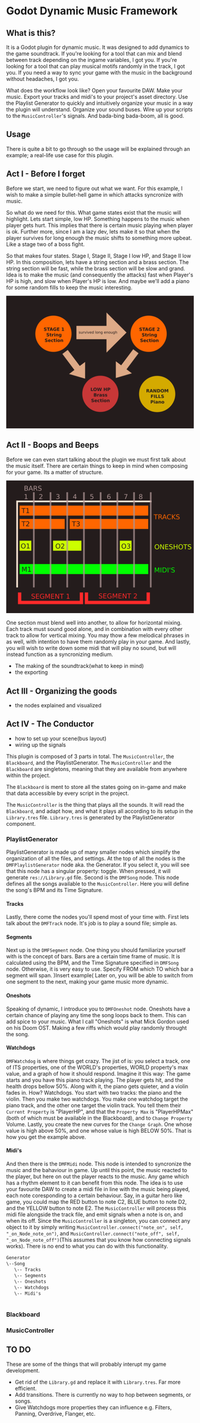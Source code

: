 # Godot Dynamic Music Framework
## What is this?
It is a Godot plugin for dynamic music. It was designed to add dynamics to the game soundtrack. If you're looking for a tool that can mix and blend between track depending on the ingame variables, I got you. If you're looking for a tool that can play musical motifs randomly in the track, I got you. If you need a way to sync your game with the music in the background without headaches, I got you. 

What does the workflow look like? Open your favourite DAW. Make your music. Export your tracks and midi's to your project's asset directory. Use the Playlist Generator to quickly and intuitively organize your music in a way the plugin will understand. Organize your sound buses. Wire up your scripts to the `MusicController`'s signals. And bada-bing bada-boom, all is good.

## Usage
There is quite a bit to go through so the usage will be explained through an example; a real-life use case for this plugin.

## Act I - Before I forget
Before we start, we need to figure out what we want. For this example, I wish to make a simple bullet-hell game in which attacks syncronize with music. 

So what do we need for this. What game states exist that the music will highlight. Lets start simple, low HP. Something happens to the music when player gets hurt. This implies that there is certain music playing when player is ok. Further more, since I am a lazy dev, lets make it so that when the player survives for long enough the music shifts to something more upbeat. Like a stage two of a boss fight.

So that makes four states. Stage I, Stage II, Stage I low HP, and Stage II low HP. In this composition, lets have a string section and a brass section. The string section will be fast, while the brass section will be slow and grand. Idea is to make the music (and consequently the attacks) fast when Player's HP is high, and slow when Player's HP is low. And maybe we'll add a piano for some random fills to keep the music interesting.


![Plan Diagram](https://raw.githubusercontent.com/R3X-G1L6AME5H/godot-dynamic-music-framework/master/Example/Images/PlanDiagram.png)


## Act II - Boops and Beeps
Before we can even start talking about the plugin we must first talk about the music itself. There are certain things to keep in mind when composing for your game. Its a matter of structure. 

![Music Structure](https://raw.githubusercontent.com/R3X-G1L6AME5H/godot-dynamic-music-framework/master/Example/Images/DMF_ABSTRACT.png)


One section must blend well into another, to allow for horizontal mixing. Each track must sound good alone, and in combination with every other track to allow for vertical mixing. You may thow a few melodical phrases in as well, with intention to have them randomly play in your game. And lastly, you will wish to write down some midi that will play no sound, but will instead function as a syncronizing medium.
* The making of the soundtrack(what to keep in mind)
* the exporting

## Act III - Organizing the goods
* the nodes explained and visualized

## Act IV - The Conductor
* how to set up your scene(bus layout)
* wiring up the signals


This plugin is composed of 3 parts in total. The `MusicController`, the `Blackboard`, and the PlaylistGenerator. The `MusicController` and the `Blackboard` are singletons, meaning that they are available from anywhere within the project. 

The `Blackboard` is ment to store all the states going on in-game and make that data accessible by every script in the project. 

The `MusicController` is the thing that plays all the sounds. It will read the `Blackboard`, and adapt how, and what it plays all according to its setup in the `Library.tres` file. `Library.tres` is generated by the PlaylistGenerator component. 



### PlaylistGenerator
PlaylistGenerator is made up of many smaller nodes which simplify the organization of all the files, and settings. At the top of all the nodes is the `DMFPlaylistGenerator` node aka. the Generator. If you select it, you will see that this node has a singular property: toggle. When pressed, it will generate `res://Library.gd` file. Second is the `DMFSong` node. This node defines all the songs available to the `MusicController`. Here you will define the song's BPM and its Time Signature. 

#### Tracks
Lastly, there come the nodes you'll spend most of your time with. First lets talk about the `DMFTrack` node. It's job is to play a sound file; simple as. 

#### Segments
Next up is the `DMFSegment` node. One thing you should familiarize yourself with is the concept of bars. Bars are a certain time frame of music. It is calculated using the BPM, and the Time Signature specified in `DMFSong` node. Otherwise, it is very easy to use. Specify FROM which TO which bar a segment will span. )Insert example( Later on, you will be able to switch from one segment to the next, making your game music more dynamic. 

#### Oneshots
Speaking of dynamic, I introduce you to `DMFOneshot` node. Oneshots have a certain chance of playing any time the song loops back to them. This can add spice to your music. What I call "Oneshots" is what Mick Gordon used on his Doom OST. Making a few riffs which would play randomly throught the song. 

#### Watchdogs
`DMFWatchdog` is where things get crazy. The jist of is: you select a track, one of ITS properties, one of the WORLD's properties, WORLD property's max value, and a graph of how it should respond. Imagine it this way: The game starts and you have this piano track playing. The player gets hit, and the health drops bellow 50%. Along with it, the piano gets quieter, and a violin fades in. How? Watchdogs. You start with two tracks: the piano and the violin. Then you make two watchdogs. You make one watchdog target the piano track, and the other one target the violin track. You tell them their `Current Property` is "PlayerHP", and that the `Property Max` is "PlayerHPMax"(both of which must be available in the Blackboard), and to `Change Property` Volume. Lastly, you create the new curves for the `Change Graph`. One whose value is high above 50%, and one whose value is high BELOW 50%. That is how you get the example above. 

#### Midi's
And then there is the `DMFMidi` node. This node is intended to syncronize the music and the bahaviour in game. Up until this point, the music reacted to the player, but here on out the player reacts to the music. Any game which has a rhythm element to it can benefit from this node. The idea is to use your favourite DAW to create a midi file in line with the music being played, each note coresponding to a certain behaviour. Say, in a guitar hero like game, you could map the RED button to note C2, BLUE button to note D2, and the YELLOW button to note E2. The `MusicController` will process this midi file alongside the track file, and emit signals when a note is on, and when its off. Since the `MusicController` is a singleton, you can connect any object to it by simply writing `MusicController.connect("note_on", self, "_on_Node_note_on")`, and `MusicController.connect("note_off", self, "_on_Node_note_off")`(This assumes that you know how connecting signals works). There is no end to what you can do with this functionality.


```
Generator
\--Song
   \-- Tracks
   \-- Segments
   \-- Oneshots
   \-- Watchdogs
   \-- Midi's
   
```

### Blackboard
### MusicController

## TO DO
These are some of the things that will probably interupt my game development.
- Get rid of the `Library.gd` and replace it with `Library.tres`. Far more efficient.
- Add transitions. There is currently no way to hop between segments, or songs.
- Give Watchdogs more properties they can influence e.g. Filters, Panning, Overdrive, Flanger, etc.
